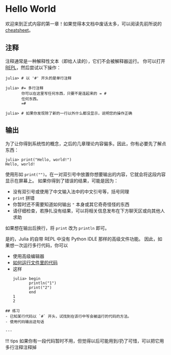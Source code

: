 # Hello World
欢迎来到正式内容的第一章！如果觉得本文档中废话太多，可以阅读先前所说的 [cheatsheet](https://juliadocs.github.io/Julia-Cheat-Sheet/zh-cn/)。

## 注释
注释通常是一种解释性文本（即给人读的），它们不会被解释器运行。
你可以打开 [REPL](setup_environment.md#简单测试)，然后尝试以下操作：
```julia-repl
julia> # 以 '#' 开头的是单行注释

julia> #= 多行注释
       你可以在这里写任何东西，只要不是连起来的 = #
	   任何东西。
       =#

julia> # 如果你发现除了新的一行以外什么都没显示，说明您的操作正确

```

## 输出
为了让你得到系统性的概念，之后的几章理论内容偏多。因此，你有必要先了解点东西：
```julia-repl
julia> print("Hello, world!")
Hello, world!
```

使用形如 `print("")`。在一对双引号中放置你想要输出的内容，它就会将这段内容显示在屏幕上。
如果你得到了错误的结果，可能是因为：
* 没有双引号或使用了中文输入法中的中文引号等，括号同理
* `print` 拼错
* 你暂时还不需要知道如何输出 `"` 本身或其它奇奇怪怪的东西
* 请仔细检查，若挣扎没有结果，可以将相关信息发布在下方聊天区或向其他人求助

如果想在输出后换行，将 `print` 改为 `println` 即可。

是的，Julia 的自带 REPL 中没有 Python IDLE 那样的高级文件功能。
因此，如果想一次运行多行代码，你可以
* 使用高级编辑器
* [如何运行文件里的代码](setup_environment.md#命令行选项)
* 这样
 	```julia-repl
	julia> begin
		   println("1")
		   print("2")
		   end
	1
	2
	```

```check newbie
## 练习
- 已知某行代码以 `#` 开头，试找到在该行中写会被运行的代码的方法。
- 使用代码输出这句话

---
```

!!! tips
	如果你有一段代码暂时不用，但觉得以后可能用到/扔了可惜，可以把它用多行注释注释掉
